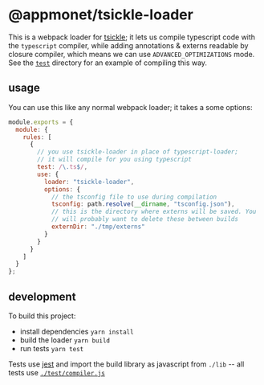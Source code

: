 # @appmonet/tsickle-loader

This is a webpack loader for [tsickle](https://github.com/angular/tsickle); it lets us compile typescript code with the `typescript` compiler, while adding annotations & externs readable by closure compiler, which means we can use `ADVANCED_OPTIMIZATIONS` mode. See the [`test`](/test/compiler.js) directory for an example of compiling this way.

## usage

You can use this like any normal webpack loader; it takes a some options:

```javascript
module.exports = {
  module: {
    rules: [
      {
        // you use tsickle-loader in place of typescript-loader;
        // it will compile for you using typescript
        test: /\.ts$/,
        use: {
          loader: "tsickle-loader",
          options: {
            // the tsconfig file to use during compilation
            tsconfig: path.resolve(__dirname, "tsconfig.json"),
            // this is the directory where externs will be saved. You
            // will probably want to delete these between builds
            externDir: "./tmp/externs"
          }
        }
      }
    ]
  }
};
```

## development

To build this project:

- install dependencies `yarn install`
- build the loader `yarn build`
- run tests `yarn test`

Tests use [jest](https://jestjs.io/) and import the build library as javascript from `./lib` -- all tests use [`./test/compiler.js`](test/compiler.js)
